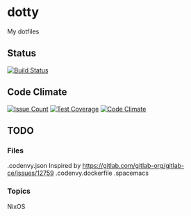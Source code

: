 # dotty

My dotfiles

## Status

[![Build Status](https://travis-ci.org/iladin/dotty.png)](https://travis-ci.org/iladin/dotty)

## Code Climate

[![Issue Count](https://codeclimate.com/github/iladin/dotty/badges/issue_count.svg)](https://codeclimate.com/github/iladin/dotty)
[![Test Coverage](https://codeclimate.com/github/iladin/dotty/badges/coverage.svg)](https://codeclimate.com/github/iladin/dotty/coverage)
[![Code Climate](https://codeclimate.com/github/iladin/dotty/badges/gpa.svg)](https://codeclimate.com/github/iladin/dotty)

## TODO


### Files

.codenvy.json  Inspired by <https://gitlab.com/gitlab-org/gitlab-ce/issues/12759>
.codenvy.dockerfile
.spacemacs

### Topics

NixOS

